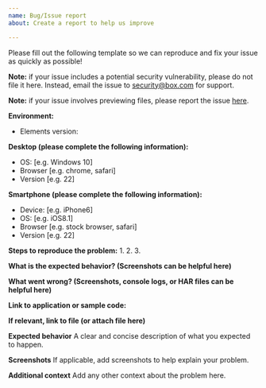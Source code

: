 ```yaml
---
name: Bug/Issue report
about: Create a report to help us improve

---
```


Please fill out the following template so we can reproduce and fix your issue as quickly as possible!

**Note:** if your issue includes a potential security vulnerability, please do not file it here. Instead, email the issue to security@box.com for support.

**Note:** if your issue involves previewing files, please report the issue [here](https://github.com/box/box-content-preview/issues/new/choose).

**Environment:**
- Elements version:

**Desktop (please complete the following information):**
 - OS: [e.g. Windows 10]
 - Browser [e.g. chrome, safari]
 - Version [e.g. 22]

**Smartphone (please complete the following information):**
 - Device: [e.g. iPhone6]
 - OS: [e.g. iOS8.1]
 - Browser [e.g. stock browser, safari]
 - Version [e.g. 22]

**Steps to reproduce the problem:**
1.
2.
3.

**What is the expected behavior? (Screenshots can be helpful here)**

**What went wrong? (Screenshots, console logs, or HAR files can be helpful here)**

**Link to application or sample code:**

**If relevant, link to file (or attach file here)**


**Expected behavior**
A clear and concise description of what you expected to happen.

**Screenshots**
If applicable, add screenshots to help explain your problem.

**Additional context**
Add any other context about the problem here.
